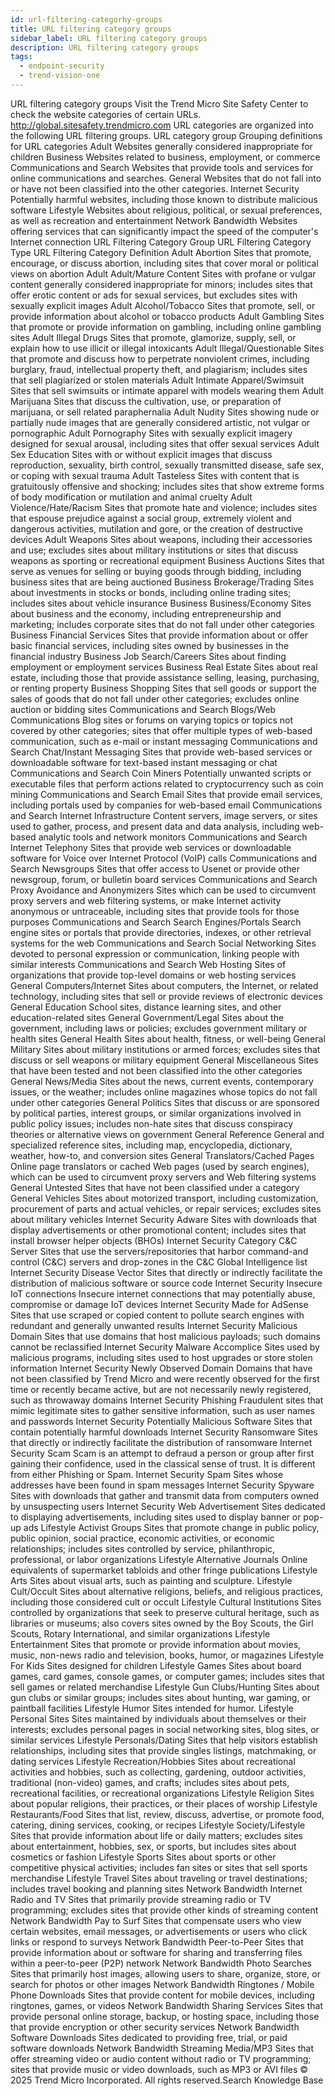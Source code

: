 ```yaml
---
id: url-filtering-categorhy-groups
title: URL filtering category groups
sidebar_label: URL filtering category groups
description: URL filtering category groups
tags:
  - endpoint-security
  - trend-vision-one
---
```


 URL filtering category groups Visit the Trend Micro Site Safety Center to check the website categories of certain URLs. http://global.sitesafety.trendmicro.com URL categories are organized into the following URL filtering groups. URL category group Grouping definitions for URL categories Adult Websites generally considered inappropriate for children Business Websites related to business, employment, or commerce Communications and Search Websites that provide tools and services for online communications and searches. General Websites that do not fall into or have not been classified into the other categories. Internet Security Potentially harmful websites, including those known to distribute malicious software Lifestyle Websites about religious, political, or sexual preferences, as well as recreation and entertainment Network Bandwidth Websites offering services that can significantly impact the speed of the computer's Internet connection URL Filtering Category Group URL Filtering Category Type URL Filtering Category Definition Adult Abortion Sites that promote, encourage, or discuss abortion, including sites that cover moral or political views on abortion Adult Adult/Mature Content Sites with profane or vulgar content generally considered inappropriate for minors; includes sites that offer erotic content or ads for sexual services, but excludes sites with sexually explicit images Adult Alcohol/Tobacco Sites that promote, sell, or provide information about alcohol or tobacco products Adult Gambling Sites that promote or provide information on gambling, including online gambling sites Adult Illegal Drugs Sites that promote, glamorize, supply, sell, or explain how to use illicit or illegal intoxicants Adult Illegal/Questionable Sites that promote and discuss how to perpetrate nonviolent crimes, including burglary, fraud, intellectual property theft, and plagiarism; includes sites that sell plagiarized or stolen materials Adult Intimate Apparel/Swimsuit Sites that sell swimsuits or intimate apparel with models wearing them Adult Marijuana Sites that discuss the cultivation, use, or preparation of marijuana, or sell related paraphernalia Adult Nudity Sites showing nude or partially nude images that are generally considered artistic, not vulgar or pornographic Adult Pornography Sites with sexually explicit imagery designed for sexual arousal, including sites that offer sexual services Adult Sex Education Sites with or without explicit images that discuss reproduction, sexuality, birth control, sexually transmitted disease, safe sex, or coping with sexual trauma Adult Tasteless Sites with content that is gratuitously offensive and shocking; includes sites that show extreme forms of body modification or mutilation and animal cruelty Adult Violence/Hate/Racism Sites that promote hate and violence; includes sites that espouse prejudice against a social group, extremely violent and dangerous activities, mutilation and gore, or the creation of destructive devices Adult Weapons Sites about weapons, including their accessories and use; excludes sites about military institutions or sites that discuss weapons as sporting or recreational equipment Business Auctions Sites that serve as venues for selling or buying goods through bidding, including business sites that are being auctioned Business Brokerage/Trading Sites about investments in stocks or bonds, including online trading sites; includes sites about vehicle insurance Business Business/Economy Sites about business and the economy, including entrepreneurship and marketing; includes corporate sites that do not fall under other categories Business Financial Services Sites that provide information about or offer basic financial services, including sites owned by businesses in the financial industry Business Job Search/Careers Sites about finding employment or employment services Business Real Estate Sites about real estate, including those that provide assistance selling, leasing, purchasing, or renting property Business Shopping Sites that sell goods or support the sales of goods that do not fall under other categories; excludes online auction or bidding sites Communications and Search Blogs/Web Communications Blog sites or forums on varying topics or topics not covered by other categories; sites that offer multiple types of web-based communication, such as e-mail or instant messaging Communications and Search Chat/Instant Messaging Sites that provide web-based services or downloadable software for text-based instant messaging or chat Communications and Search Coin Miners Potentially unwanted scripts or executable files that perform actions related to cryptocurrency such as coin mining Communications and Search Email Sites that provide email services, including portals used by companies for web-based email Communications and Search Internet Infrastructure Content servers, image servers, or sites used to gather, process, and present data and data analysis, including web-based analytic tools and network monitors Communications and Search Internet Telephony Sites that provide web services or downloadable software for Voice over Internet Protocol (VoIP) calls Communications and Search Newsgroups Sites that offer access to Usenet or provide other newsgroup, forum, or bulletin board services Communications and Search Proxy Avoidance and Anonymizers Sites which can be used to circumvent proxy servers and web filtering systems, or make Internet activity anonymous or untraceable, including sites that provide tools for those purposes Communications and Search Search Engines/Portals Search engine sites or portals that provide directories, indexes, or other retrieval systems for the web Communications and Search Social Networking Sites devoted to personal expression or communication, linking people with similar interests Communications and Search Web Hosting Sites of organizations that provide top-level domains or web hosting services General Computers/Internet Sites about computers, the Internet, or related technology, including sites that sell or provide reviews of electronic devices General Education School sites, distance learning sites, and other education-related sites General Government/Legal Sites about the government, including laws or policies; excludes government military or health sites General Health Sites about health, fitness, or well-being General Military Sites about military institutions or armed forces; excludes sites that discuss or sell weapons or military equipment General Miscellaneous Sites that have been tested and not been classified into the other categories General News/Media Sites about the news, current events, contemporary issues, or the weather; includes online magazines whose topics do not fall under other categories General Politics Sites that discuss or are sponsored by political parties, interest groups, or similar organizations involved in public policy issues; includes non-hate sites that discuss conspiracy theories or alternative views on government General Reference General and specialized reference sites, including map, encyclopedia, dictionary, weather, how-to, and conversion sites General Translators/Cached Pages Online page translators or cached Web pages (used by search engines), which can be used to circumvent proxy servers and Web filtering systems General Untested Sites that have not been classified under a category General Vehicles Sites about motorized transport, including customization, procurement of parts and actual vehicles, or repair services; excludes sites about military vehicles Internet Security Adware Sites with downloads that display advertisements or other promotional content; includes sites that install browser helper objects (BHOs) Internet Security Category C&C Server Sites that use the servers/repositories that harbor command-and control (C&C) servers and drop-zones in the C&C Global Intelligence list Internet Security Disease Vector Sites that directly or indirectly facilitate the distribution of malicious software or source code Internet Security Insecure IoT connections Insecure internet connections that may potentially abuse, compromise or damage IoT devices Internet Security Made for AdSense Sites that use scraped or copied content to pollute search engines with redundant and generally unwanted results Internet Security Malicious Domain Sites that use domains that host malicious payloads; such domains cannot be reclassified Internet Security Malware Accomplice Sites used by malicious programs, including sites used to host upgrades or store stolen information Internet Security Newly Observed Domain Domains that have not been classified by Trend Micro and were recently observed for the first time or recently became active, but are not necessarily newly registered, such as throwaway domains Internet Security Phishing Fraudulent sites that mimic legitimate sites to gather sensitive information, such as user names and passwords Internet Security Potentially Malicious Software Sites that contain potentially harmful downloads Internet Security Ransomware Sites that directly or indirectly facilitate the distribution of ransomware Internet Security Scam Scam is an attempt to defraud a person or group after first gaining their confidence, used in the classical sense of trust. It is different from either Phishing or Spam. Internet Security Spam Sites whose addresses have been found in spam messages Internet Security Spyware Sites with downloads that gather and transmit data from computers owned by unsuspecting users Internet Security Web Advertisement Sites dedicated to displaying advertisements, including sites used to display banner or pop-up ads Lifestyle Activist Groups Sites that promote change in public policy, public opinion, social practice, economic activities, or economic relationships; includes sites controlled by service, philanthropic, professional, or labor organizations Lifestyle Alternative Journals Online equivalents of supermarket tabloids and other fringe publications Lifestyle Arts Sites about visual arts, such as painting and sculpture. Lifestyle Cult/Occult Sites about alternative religions, beliefs, and religious practices, including those considered cult or occult Lifestyle Cultural Institutions Sites controlled by organizations that seek to preserve cultural heritage, such as libraries or museums; also covers sites owned by the Boy Scouts, the Girl Scouts, Rotary International, and similar organizations Lifestyle Entertainment Sites that promote or provide information about movies, music, non-news radio and television, books, humor, or magazines Lifestyle For Kids Sites designed for children Lifestyle Games Sites about board games, card games, console games, or computer games; includes sites that sell games or related merchandise Lifestyle Gun Clubs/Hunting Sites about gun clubs or similar groups; includes sites about hunting, war gaming, or paintball facilities Lifestyle Humor Sites intended for humor. Lifestyle Personal Sites Sites maintained by individuals about themselves or their interests; excludes personal pages in social networking sites, blog sites, or similar services Lifestyle Personals/Dating Sites that help visitors establish relationships, including sites that provide singles listings, matchmaking, or dating services Lifestyle Recreation/Hobbies Sites about recreational activities and hobbies, such as collecting, gardening, outdoor activities, traditional (non-video) games, and crafts; includes sites about pets, recreational facilities, or recreational organizations Lifestyle Religion Sites about popular religions, their practices, or their places of worship Lifestyle Restaurants/Food Sites that list, review, discuss, advertise, or promote food, catering, dining services, cooking, or recipes Lifestyle Society/Lifestyle Sites that provide information about life or daily matters; excludes sites about entertainment, hobbies, sex, or sports, but includes sites about cosmetics or fashion Lifestyle Sports Sites about sports or other competitive physical activities; includes fan sites or sites that sell sports merchandise Lifestyle Travel Sites about traveling or travel destinations; includes travel booking and planning sites Network Bandwidth Internet Radio and TV Sites that primarily provide streaming radio or TV programming; excludes sites that provide other kinds of streaming content Network Bandwidth Pay to Surf Sites that compensate users who view certain websites, email messages, or advertisements or users who click links or respond to surveys Network Bandwidth Peer-to-Peer Sites that provide information about or software for sharing and transferring files within a peer-to-peer (P2P) network Network Bandwidth Photo Searches Sites that primarily host images, allowing users to share, organize, store, or search for photos or other images Network Bandwidth Ringtones / Mobile Phone Downloads Sites that provide content for mobile devices, including ringtones, games, or videos Network Bandwidth Sharing Services Sites that provide personal online storage, backup, or hosting space, including those that provide encryption or other security services Network Bandwidth Software Downloads Sites dedicated to providing free, trial, or paid software downloads Network Bandwidth Streaming Media/MP3 Sites that offer streaming video or audio content without radio or TV programming; sites that provide music or video downloads, such as MP3 or AVI files © 2025 Trend Micro Incorporated. All rights reserved.Search Knowledge Base